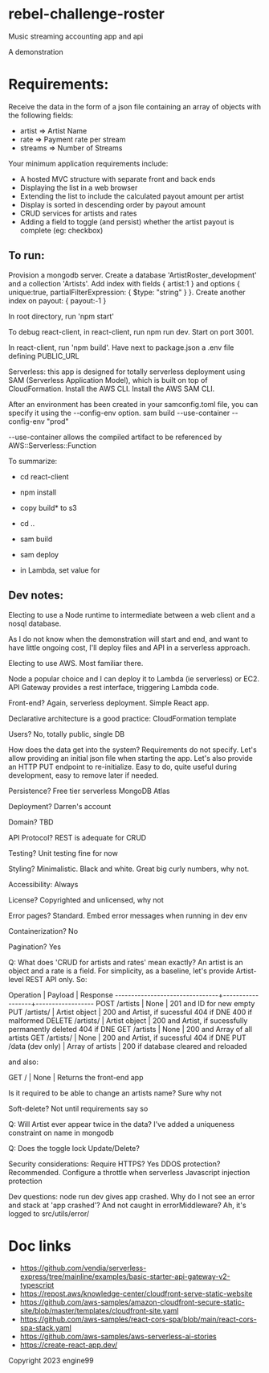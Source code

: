 # rebel-challenge-roster
Music streaming accounting app and api

A demonstration

#
# Requirements:
Receive the data in the form of a json file containing an array of objects with the following fields:
- artist => Artist Name
- rate => Payment rate per stream
- streams => Number of Streams

Your minimum application requirements include:

- A hosted MVC structure with separate front and back ends
- Displaying the list in a web browser
- Extending the list to include the calculated payout amount per artist
- Display is sorted in descending order by payout amount
- CRUD services for artists and rates
- Adding a field to toggle (and persist) whether the artist payout is complete (eg: checkbox)

## To run:
Provision a mongodb server. Create a database 'ArtistRoster_development' and a collection 'Artists'. Add index with fields {
  artist:1
} and options
{ unique:true,
partialFilterExpression: { $type: "string" } }. Create another index on payout:
{ payout:-1 }

In root directory, run 'npm start'

To debug react-client, in react-client, run npm run dev. Start on port 3001.

In react-client, run 'npm build'. Have next to package.json a .env file defining PUBLIC_URL

Serverless: this app is designed for totally serverless deployment using
SAM (Serverless Application Model), which is built on top of CloudFormation.
Install the AWS CLI.
Install the AWS SAM CLI.

After an environment has been created in your samconfig.toml file, you can specify it using the --config-env option. sam build --use-container --config-env "prod"

--use-container allows the compiled artifact to be referenced
by AWS::Serverless::Function

To summarize:
- cd react-client
- npm install
- copy build\* to s3
  
- cd ..
- sam build
- sam deploy
- in Lambda, set value for <mongosecret>



## Dev notes:
Electing to use a Node runtime to intermediate between a web client and a nosql database.

As I do not know when the demonstration will start and end, and want to have little ongoing cost, I'll deploy files and API in a serverless approach.

Electing to use AWS. Most familiar there.

Node a popular choice and I can deploy it to Lambda (ie serverless) or EC2.
API Gateway provides a rest interface, triggering Lambda code.

Front-end? Again, serverless deployment. Simple React app.

Declarative architecture is a good practice: CloudFormation template

Users? No, totally public, single DB

How does the data get into the system? Requirements do not specify. Let's allow providing an initial json file
when starting the app. Let's also provide an HTTP PUT endpoint to re-initialize. Easy to do, quite useful during
development, easy to remove later if needed.

Persistence? Free tier serverless MongoDB Atlas

Deployment? Darren's account

Domain? TBD

API Protocol? REST is adequate for CRUD

Testing? Unit testing fine for now

Styling? Minimalistic. Black and white. Great big curly numbers, why not.

Accessibility: Always

License? Copyrighted and unlicensed, why not

Error pages? Standard. Embed error messages when running in dev env

Containerization? No

Pagination? Yes

Q: What does 'CRUD for artists and rates' mean exactly? An artist is an object and a rate is a field.
For simplicity, as a baseline, let's provide Artist-level REST API only. So:

Operation                       |      Payload     |   Response
--------------------------------+------------------+------------------
POST   /artists                 | None             |   201 and ID for new empty
PUT    /artists/<id>            | Artist object    |   200 and Artist, if sucessful
                                                        404 if DNE
                                                        400 if malformed
DELETE /artists/<id>            | Artist object    |   200 and Artist, if sucessfully permanently deleted
                                                        404 if DNE
GET    /artists                 | None             |   200 and Array of all artists
GET    /artists/<id>            | None             |   200 and Artist, if sucessful
                                                        404 if DNE
PUT    /data (dev only)         | Array of artists |   200 if database cleared and reloaded

and also:

GET   /                         | None             |   Returns the front-end app

Is it required to be able to change an artists name? Sure why not

Soft-delete? Not until requirements say so

Q: Will Artist ever appear twice in the data?
I've added a uniqueness constraint on name in mongodb

Q: Does the toggle lock Update/Delete?

Security considerations:
Require HTTPS? Yes
DDOS protection? Recommended. Configure a throttle when serverless
Javascript injection protection

Dev questions:
node run dev gives app crashed. Why do I not see an error and stack at 'app crashed'? And not caught in errorMiddleware?
Ah, it's logged to src/utils/error/

# Doc links
 - https://github.com/vendia/serverless-express/tree/mainline/examples/basic-starter-api-gateway-v2-typescript
 - https://repost.aws/knowledge-center/cloudfront-serve-static-website
 - https://github.com/aws-samples/amazon-cloudfront-secure-static-site/blob/master/templates/cloudfront-site.yaml
 - https://github.com/aws-samples/react-cors-spa/blob/main/react-cors-spa-stack.yaml
 - https://github.com/aws-samples/aws-serverless-ai-stories
 - https://create-react-app.dev/


Copyright 2023 engine99

